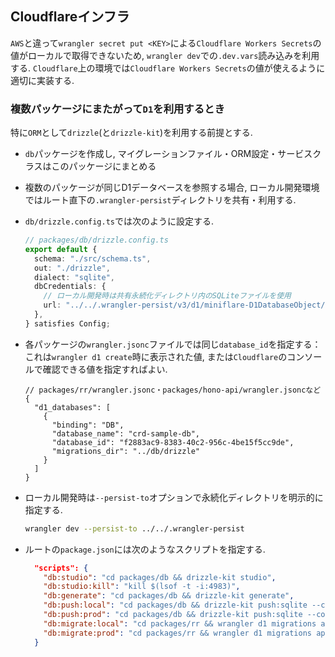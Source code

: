 ## Cloudflareインフラ

`AWS`と違って`wrangler secret put <KEY>`による`Cloudflare Workers Secrets`の値がローカルで取得できないため,
`wrangler dev`での`.dev.vars`読み込みを利用する.
`Cloudflare`上の環境では`Cloudflare Workers Secrets`の値が使えるように適切に実装する.

### 複数パッケージにまたがって`D1`を利用するとき

特に`ORM`として`drizzle`(と`drizzle-kit`)を利用する前提とする.

- `db`パッケージを作成し, マイグレーションファイル・ORM設定・サービスクラスはこのパッケージにまとめる
- 複数のパッケージが同じD1データベースを参照する場合,
  ローカル開発環境ではルート直下の`.wrangler-persist`ディレクトリを共有・利用する.
- `db/drizzle.config.ts`では次のように設定する.

    ```typescript
    // packages/db/drizzle.config.ts
    export default {
      schema: "./src/schema.ts",
      out: "./drizzle",
      dialect: "sqlite",
      dbCredentials: {
        // ローカル開発時は共有永続化ディレクトリ内のSQLiteファイルを使用
        url: "../../.wrangler-persist/v3/d1/miniflare-D1DatabaseObject/f253421848505bfd644490698e36d17977501ad2587c6ba0fd479180a316f09a.sqlite",
      },
    } satisfies Config;
    ```

- 各パッケージの`wrangler.jsonc`ファイルでは同じ`database_id`を指定する：これは`wrangler d1 create`時に表示された値,
  または`Cloudflare`のコンソールで確認できる値を指定すればよい.

    ```jsonc
    // packages/rr/wrangler.jsonc・packages/hono-api/wrangler.jsoncなど
    {
      "d1_databases": [
        {
          "binding": "DB",
          "database_name": "crd-sample-db",
          "database_id": "f2883ac9-8383-40c2-956c-4be15f5cc9de",
          "migrations_dir": "../db/drizzle"
        }
      ]
    }
    ```

- ローカル開発時は`--persist-to`オプションで永続化ディレクトリを明示的に指定する.

    ```bash
    wrangler dev --persist-to ../../.wrangler-persist
    ```

- ルートの`package.json`には次のようなスクリプトを指定する.

    ```json
      "scripts": {
      	"db:studio": "cd packages/db && drizzle-kit studio",
      	"db:studio:kill": "kill $(lsof -t -i:4983)",
      	"db:generate": "cd packages/db && drizzle-kit generate",
      	"db:push:local": "cd packages/db && drizzle-kit push:sqlite --config=drizzle.config.ts",
      	"db:push:prod": "cd packages/db && drizzle-kit push:sqlite --config=drizzle.config.ts",
      	"db:migrate:local": "cd packages/rr && wrangler d1 migrations apply DB --local --persist-to ../../.wrangler-persist",
      	"db:migrate:prod": "cd packages/rr && wrangler d1 migrations apply DB"
      }
    ```
